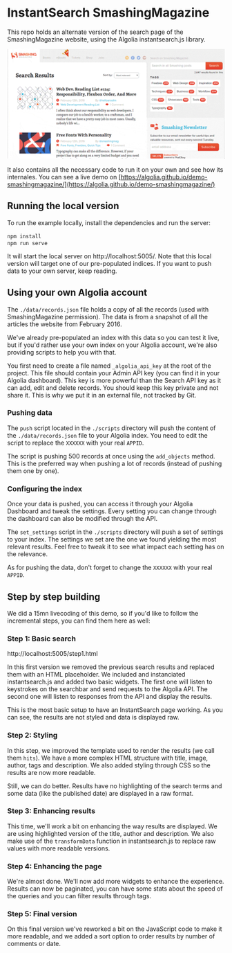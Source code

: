 # InstantSearch SmashingMagazine

This repo holds an alternate version of the search page of the SmashingMagazine
website, using the Algolia instantsearch.js library.

![Screencast][1]

It also contains all the necessary code to run it on your own and see how its
internales. You can see a live demo on
[https://algolia.github.io/demo-smashingmagazine/](https://algolia.github.io/demo-smashingmagazine/)

## Running the local version

To run the example locally, install the dependencies and run the server:

```
npm install
npm run serve
```

It will start the local server on http://localhost:5005/. Note that this local
version will target one of our pre-populated indices. If you want to push data
to your own server, keep reading.

## Using your own Algolia account

The `./data/records.json` file holds a copy of all the records (used with
SmashingMagazine permission). The data is from a snapshot of all the articles
the website from February 2016.

We've already pre-populated an index with this data so you can test it live, but
if you'd rather use your own index on your Algolia account, we're also providing
scripts to help you with that.

You first need to create a file named `_algolia_api_key` at the root of the
project. This file should contain your Admin API key (you can find it in your
Algolia dashboard). This key is more powerful than the Search API key as it can
add, edit and delete records. You should keep this key private and not share it.
This is why we put it in an external file, not tracked by Git.

### Pushing data

The `push` script located in the `./scripts` directory will push the content of
the `./data/records.json` file to your Algolia index. You need to edit the
script to replace the `XXXXXX` with your real `APPID`.

The script is pushing 500 records at once using the `add_objects` method.
This is the preferred way when pushing a lot of records (instead of pushing them
one by one).

### Configuring the index

Once your data is pushed, you can access it through your Algolia Dashboard and
tweak the settings. Every setting you can change through the dashboard can also
be modified through the API.

The `set_settings` script in the `./scripts` directory will push a set of
settings to your index. The settings we set are the one we found yielding the
most relevant results. Feel free to tweak it to see what impact each setting has
on the relevance.

As for pushing the data, don't forget to change the `XXXXXX` with your real
`APPID`.

## Step by step building

We did a 15mn livecoding of this demo, so if you'd like to follow the
incremental steps, you can find them here as well:


### Step 1: Basic search

http://localhost:5005/step1.html

In this first version we removed the previous search results and replaced them
with an HTML placeholder. We included and instanciated instantsearch.js and
added two basic widgets. The first one will listen to keystrokes on the
searchbar and send requests to the Algolia API. The second one will listen to
responses from the API and display the results.

This is the most basic setup to have an InstantSearch page working. As you can
see, the results are not styled and data is displayed raw.


### Step 2: Styling

In this step, we improved the template used to render the results (we call them
`hits`). We have a more complex HTML structure with title, image, author, tags
and description. We also added styling through CSS so the results are now more
readable.

Still, we can do better. Results have no highlighting of the search terms and
some data (like the published date) are displayed in a raw format.

### Step 3: Enhancing results

This time, we'll work a bit on enhancing the way results are displayed. We are
using highlighted version of the title, author and description. We also make use
of the `transformData` function in instantsearch.js to replace raw values with
more readable versions.

### Step 4: Enhancing the page

We're almost done. We'll now add more widgets to enhance the experience.
Results can now be paginated, you can have some stats about the speed of the
queries and you can filter results through tags.

### Step 5: Final version

On this final version we've reworked a bit on the JavaScript code to make it
more readable, and we added a sort option to order results by number of comments
or date.

  [1]: ./screencast.gif
